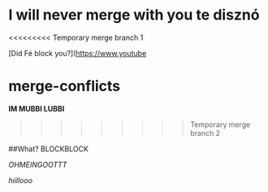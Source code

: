 
# I will never merge with you te disznó

<<<<<<<<< Temporary merge branch 1


[Did Fé block you?](https://www.youtube

# merge-conflicts

**IM MUBBI LUBBI**


>>>>>>>>> Temporary merge branch 2

##What?
BLOCKBLOCK

*OHMEINGOOTTT*

*hiillooo*
